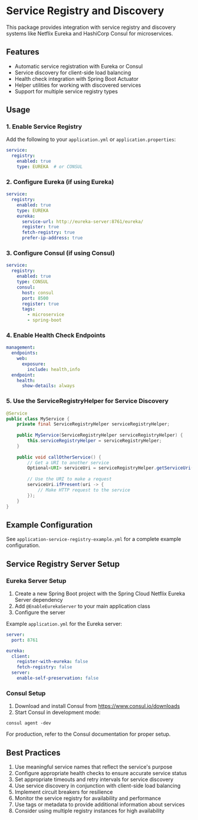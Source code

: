 # Service Registry and Discovery

This package provides integration with service registry and discovery systems like Netflix Eureka and HashiCorp Consul for microservices.

## Features

- Automatic service registration with Eureka or Consul
- Service discovery for client-side load balancing
- Health check integration with Spring Boot Actuator
- Helper utilities for working with discovered services
- Support for multiple service registry types

## Usage

### 1. Enable Service Registry

Add the following to your `application.yml` or `application.properties`:

```yaml
service:
  registry:
    enabled: true
    type: EUREKA  # or CONSUL
```

### 2. Configure Eureka (if using Eureka)

```yaml
service:
  registry:
    enabled: true
    type: EUREKA
    eureka:
      service-url: http://eureka-server:8761/eureka/
      register: true
      fetch-registry: true
      prefer-ip-address: true
```

### 3. Configure Consul (if using Consul)

```yaml
service:
  registry:
    enabled: true
    type: CONSUL
    consul:
      host: consul
      port: 8500
      register: true
      tags:
        - microservice
        - spring-boot
```

### 4. Enable Health Check Endpoints

```yaml
management:
  endpoints:
    web:
      exposure:
        include: health,info
  endpoint:
    health:
      show-details: always
```

### 5. Use the ServiceRegistryHelper for Service Discovery

```java
@Service
public class MyService {
    private final ServiceRegistryHelper serviceRegistryHelper;
    
    public MyService(ServiceRegistryHelper serviceRegistryHelper) {
        this.serviceRegistryHelper = serviceRegistryHelper;
    }
    
    public void callOtherService() {
        // Get a URI to another service
        Optional<URI> serviceUri = serviceRegistryHelper.getServiceUri("other-service", "/api/resource");
        
        // Use the URI to make a request
        serviceUri.ifPresent(uri -> {
            // Make HTTP request to the service
        });
    }
}
```

## Example Configuration

See `application-service-registry-example.yml` for a complete example configuration.

## Service Registry Server Setup

### Eureka Server Setup

1. Create a new Spring Boot project with the Spring Cloud Netflix Eureka Server dependency
2. Add `@EnableEurekaServer` to your main application class
3. Configure the server

Example `application.yml` for the Eureka server:

```yaml
server:
  port: 8761

eureka:
  client:
    register-with-eureka: false
    fetch-registry: false
  server:
    enable-self-preservation: false
```

### Consul Setup

1. Download and install Consul from https://www.consul.io/downloads
2. Start Consul in development mode:

```
consul agent -dev
```

For production, refer to the Consul documentation for proper setup.

## Best Practices

1. Use meaningful service names that reflect the service's purpose
2. Configure appropriate health checks to ensure accurate service status
3. Set appropriate timeouts and retry intervals for service discovery
4. Use service discovery in conjunction with client-side load balancing
5. Implement circuit breakers for resilience
6. Monitor the service registry for availability and performance
7. Use tags or metadata to provide additional information about services
8. Consider using multiple registry instances for high availability
